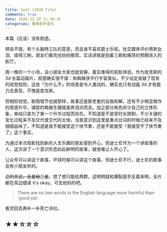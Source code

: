 ```yaml
---
title: Soul (2020 film)
comments: true
date: 2020-12-29 11:39:35
categories: 看电影听音乐
---
```

本篇（应该）没有剧透。

预告不错，有个头脑特工队的意思，而且谁不喜欢爵士乐呢。社交媒体评价男默女泪、值得三刷，朋友们看完也纷纷推荐。实话讲我是抱着三刷和痛哭的预期进入的影厅。

周一晚的一个小场，没小朋友大家也挺安静，着实难得的观影体验。作为皮克斯的 3d 长篇动画片，观感确实很不错：和蜘蛛侠平行宇宙类似，不少设定突破了现有的视觉规则，这些「为什么不」的场景是令人激动的，确实也只有动画 3d 才有能力去表现，不愧是皮克斯。

但相较视觉，剧情情节也就那样，故事还是那老套的自我和解。还有不少稍显做作的情感升华，铺垫的略微生硬就直奔泪点而去。加之部分角色却少自己的立体形象，单纯只是为了某一个升华过程而存在。不知道是不是受时长限制，不少关键的变化过程来不及交代或交代的太快，当我意识到这里是重点台词的时候已经来不及细细品味了。不知道是我不能接受这个快节奏，还是不能接受「我接受不了快节奏了」这个事实。

为通过本次观影找到新的人生乐趣的朋友感到开心。但迪士尼作为一个讲故事的人，这次讲了一个意识形态如此鲜明的故事，就很难让人开心了。

公众号可以讲这个故事，环球时报可以讲这个故事，但迪士尼不行，迪士尼的故事会有小朋友听的。

~~总的来说，五星给三星~~。想了想只能给两颗，这明明就和爆裂鼓手反着来啊，全片都在耳边细语 it's okay，可去他妈的吧。

> There are no two words in the English language more harmful than 'good job'.

看完回去再补一补死亡诗社。

## ★★☆☆☆

